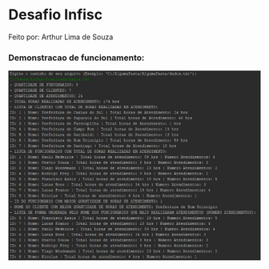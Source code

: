 # Desafio Infisc


Feito por: Arthur Lima de Souza

### Demonstracao de funcionamento: 
![Demonstracao de funcionamento img](https://raw.githubusercontent.com/ArthurLDS/Desafio-Infisc/master/Exemplo%20de%20Funcionamento.jpg)
